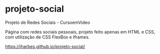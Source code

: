 # projeto-social
 Projeto de Redes Sociais - CursoemVideo
 
 Página com redes sociais pessoais, projeto feito apenas em HTML e CSS, com utilização de CSS FlexBox e Iframes.
 
 https://jharbes.github.io/projeto-social/
